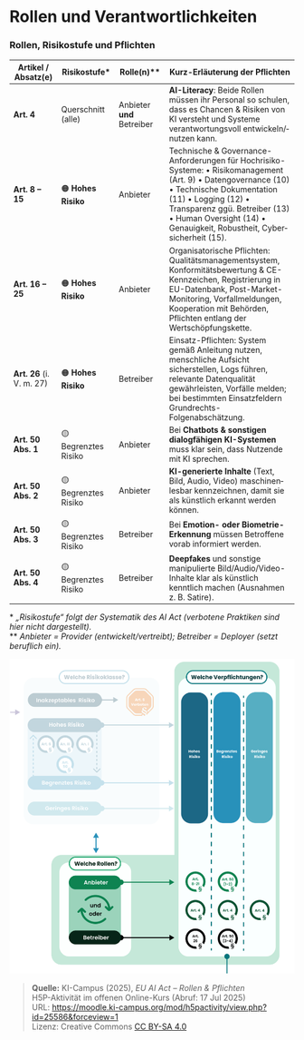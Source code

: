 # Rollen und Verantwortlichkeiten

### Rollen, Risikostufe und Pflichten

| Artikel / Absatz(e) | Risikostufe* | Rolle(n)** | Kurz-Erläuterung der Pflichten |
|----------------------|--------------|------------|--------------------------------|
| **Art. 4** | Querschnitt (alle) | Anbieter **und** Betreiber | **AI-Literacy**: Beide Rollen müssen ihr Personal so schulen, dass es Chancen & Risiken von KI versteht und Systeme verantwortungsvoll entwickeln/­nutzen kann.  |
| **Art. 8 – 15** | 🟠 **Hohes Risiko** | Anbieter | Technische & Governance-Anforderungen für Hochrisiko-Systeme: • Risiko­management (Art. 9) • Daten­governance (10) • Technische Dokumentation (11) • Logging (12) • Transparenz ggü. Betreiber (13) • Human Oversight (14) • Genauigkeit, Robustheit, Cyber­sicherheit (15).  |
| **Art. 16 – 25** | 🟠 **Hohes Risiko** | Anbieter | Organisatorische Pflichten: Qualitäts­management­system, Konformitäts­bewertung & CE-Kennzeichen, Registrierung in EU-Datenbank, Post-Market-Monitoring, Vorfall­meldungen, Kooperation mit Behörden, Pflichten entlang der Wertschöpfungs­kette.  |
| **Art. 26** (i. V. m. 27) | 🟠 **Hohes Risiko** | Betreiber | Einsatz-Pflichten: System gemäß Anleitung nutzen, menschliche Aufsicht sicherstellen, Logs führen, relevante Datenqualität gewährleisten, Vorfälle melden; bei bestimmten Einsatz­feldern Grundrechts-Folgenabschätzung.  |
| **Art. 50 Abs. 1** | 🟡 Begrenztes Risiko | Anbieter | Bei **Chatbots & sonstigen dialog­fähigen KI-Systemen** muss klar sein, dass Nutzende mit KI sprechen.  |
| **Art. 50 Abs. 2** | 🟡 Begrenztes Risiko | Anbieter | **KI-generierte Inhalte** (Text, Bild, Audio, Video) maschinen­lesbar kennzeichnen, damit sie als künstlich erkannt werden können.  |
| **Art. 50 Abs. 3** | 🟡 Begrenztes Risiko | Betreiber | Bei **Emotion- oder Biometrie-Erkennung** müssen Betroffene vorab informiert werden.  |
| **Art. 50 Abs. 4** | 🟡 Begrenztes Risiko | Betreiber | **Deepfakes** und sonstige manipulierte Bild/Audio/Video-Inhalte klar als künstlich kenntlich machen (Ausnahmen z. B. Satire).  |

\* *„Risikostufe“ folgt der Systematik des AI Act (verbotene Praktiken sind hier nicht dargestellt).*  
\** *Anbieter = Provider (entwickelt/vertreibt); Betreiber = Deployer (setzt beruflich ein).*


<!-- Bild einbetten -->
![EU AI Act – Rollen & Pflichten (Screenshot)](img/rollen_pflichten.png)

<!-- Quellen- und Lizenzhinweis -->
> **Quelle:** KI-Campus (2025), *EU AI Act – Rollen & Pflichten*  
> H5P-Aktivität im offenen Online-Kurs (Abruf: 17 Jul 2025)  
> URL: <https://moodle.ki-campus.org/mod/h5pactivity/view.php?id=25586&forceview=1>  
> Lizenz: Creative Commons [CC BY-SA 4.0](https://creativecommons.org/licenses/by-sa/4.0/)
